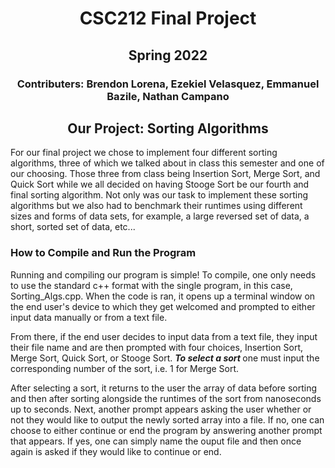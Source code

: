 <h1 align="center"> CSC212 Final Project </h1>

<h2 align="center"> Spring 2022 </h2>

<h3 align="center"> Contributers: Brendon Lorena, Ezekiel Velasquez, Emmanuel Bazile, Nathan Campano </h3>


<h2 align="center"> Our Project: Sorting Algorithms </h2>
For our final project we chose to implement four different sorting algorithms, three of which we talked about in class this semester and one of our choosing. Those three from class being Insertion Sort, Merge Sort, and Quick Sort while we all decided on having Stooge Sort be our fourth and final sorting algorithm. Not only was our task to implement these sorting algorithms but we also had to benchmark their runtimes using different sizes and forms of data sets, for example, a large reversed set of data, a short, sorted set of data, etc...
 

### **How to Compile and Run the Program**
Running and compiling our program is simple! To compile, one only needs to use the standard c++ format with the single program, in this case, Sorting_Algs.cpp. When the code is ran, it opens up a terminal window on the end user's device to which they get welcomed and prompted to either input data manually or from a text file. 

From there, if the end user decides to input data from a text file, they input their file name and are then prompted with four choices, Insertion Sort, Merge Sort, Quick Sort, or Stooge Sort. <b><em> To select a sort </b></em> one must input the corresponding number of the sort, i.e. 1 for Merge Sort.

After selecting a sort, it returns to the user the array of data before sorting and then after sorting alongside the runtimes of the sort from nanoseconds up to seconds. Next, another prompt appears asking the user whether or not they would like to output the newly sorted array into a file. If no, one can choose to either continue or end the program by answering another prompt that appears. If yes, one can simply name the ouput file and then once again is asked if they would like to continue or end. 
